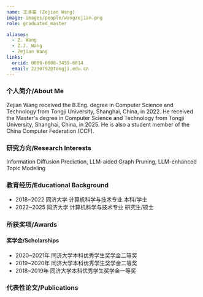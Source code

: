 ```yaml
---
name: 王泽鉴 (Zejian Wang)
image: images/people/wangzejian.png
role: graduated_master

aliases:
  - Z. Wang
  - Z.J. Wang
  - Zejian Wang
links:
  orcid: 0009-0008-3459-6814
  email: 2230792@tongji.edu.cn
---
```


### 个人简介/About Me
Zejian Wang received the B.Eng. degree in Computer Science and Technology from Tongji University, Shanghai, China, in 2022. He received the Master's degree in Computer Science and Technology from Tongji University, Shanghai, China, in 2025. He is also a student member of the China Computer Federation (CCF).

### 研究方向/Research Interests
Information Diffusion Prediction, LLM-aided Graph Pruning, LLM-enhanced Topic Modeling

### 教育经历/Educational Background
- 2018~2022 同济大学 计算机科学与技术专业 本科/学士
- 2022~2025 同济大学 计算机科学与技术专业 研究生/硕士

### 所获奖项/Awards

#### 奖学金/Scholarships
- 2020~2021年 同济大学本科优秀学生奖学金二等奖
- 2019~2020年 同济大学本科优秀学生奖学金二等奖
- 2018~2019年 同济大学本科优秀学生奖学金一等奖

### 代表性论文/Publications